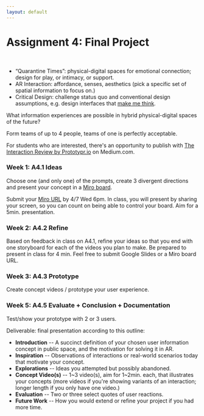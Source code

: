 ```yaml
---
layout: default
---
```


# Assignment 4: Final Project
<br>

- “Quarantine Times”: physical-digital spaces for emotional connection; design for play, or intimacy, or support.
- AR Interaction: affordance, senses, aesthetics (pick a specific set of spatial information to focus on.)
- Critical Design: challenge status quo and conventional design assumptions, e.g. design interfaces that [make me think](https://ralphammer.com/make-me-think/).

What information experiences are possible in hybrid physical-digital spaces of the future?

Form teams of up to 4 people, teams of one is perfectly acceptable.

For students who are interested, there's an opportunity to publish with [The Interaction Review by Prototypr.io](https://blog.prototypr.io/theinteractionreview/home) on Medium.com.

### Week 1: A4.1 Ideas

Choose one (and only one) of the prompts, create 3 divergent directions and present your concept in a [Miro board](https://miro.com/).

Submit your [Miro URL](https://forms.gle/EDzhzmCAJPhydBog6) by 4/7 Wed 6pm. In class, you will present by sharing your screen, so you can count on being able to control your board. Aim for a 5min. presentation.

### Week 2: A4.2 Refine

Based on feedback in class on A4.1, refine your ideas so that you end with one storyboard for each of the videos you plan to make. Be prepared to present in class for 4 min. Feel free to submit Google Slides or a Miro board URL.

### Week 3: A4.3 Prototype

Create concept videos / prototype your user experience.

### Week 5: A4.5 Evaluate + Conclusion + Documentation

Test/show your prototype with 2 or 3 users.

Deliverable: final presentation according to this outline:

- **Introduction** -- A succinct definition of your chosen user information concept in public space, and the motivation for solving it in AR.
- **Inspiration** -- Observations of interactions or real-world scenarios today that motivate your concept.
- **Explorations** -- Ideas you attempted but possibly abandoned.
- **Concept Video(s)** -- 1~3 video(s), aim for 1~2min. each, that illustrates your concepts (more videos if you're showing variants of an interaction; longer length if you only have one video.)
- **Evaluation** -- Two or three select quotes of user reactions.
- **Future Work** -- How you would extend or refine your project if you had more time.

